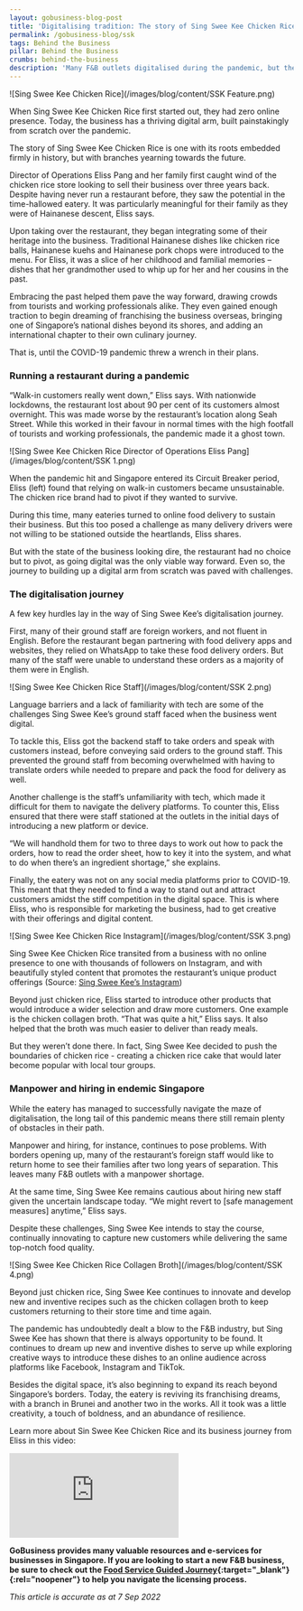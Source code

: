 ```yaml
---
layout: gobusiness-blog-post
title: 'Digitalising tradition: The story of Sing Swee Kee Chicken Rice'
permalink: /gobusiness-blog/ssk
tags: Behind the Business
pillar: Behind the Business
crumbs: behind-the-business
description: 'Many F&B outlets digitalised during the pandemic, but the road hasn’t been easy. This is how Sing Swee Kee Chicken Rice navigated the challenges.' 
---
```


![Sing Swee Kee Chicken Rice](/images/blog/content/SSK Feature.png)
<figcaption>When Sing Swee Kee Chicken Rice first started out, they had zero online presence. Today, the business has a thriving digital arm, built painstakingly from scratch over the pandemic.</figcaption>

The story of Sing Swee Kee Chicken Rice is one with its roots embedded firmly in history, but with branches yearning towards the future. 

Director of Operations Eliss Pang and her family first caught wind of the chicken rice store looking to sell their business over three years back. Despite having never run a restaurant before, they saw the potential in the time-hallowed eatery. It was particularly meaningful for their family as they were of Hainanese descent, Eliss says. 

Upon taking over the restaurant, they began integrating some of their heritage into the business. Traditional Hainanese dishes like chicken rice balls, Hainanese kuehs and Hainanese pork chops were introduced to the menu. For Eliss, it was a slice of her childhood and familial memories – dishes that her grandmother used to whip up for her and her cousins in the past. 

Embracing the past helped them pave the way forward, drawing crowds from tourists and working professionals alike. They even gained enough traction to begin dreaming of franchising the business overseas, bringing one of Singapore’s national dishes beyond its shores, and adding an international chapter to their own culinary journey. 

That is, until the COVID-19 pandemic threw a wrench in their plans. 

### Running a restaurant during a pandemic

“Walk-in customers really went down,” Eliss says. With nationwide lockdowns, the restaurant lost about 90 per cent of its customers almost overnight. This was made worse by the restaurant’s location along Seah Street. While this worked in their favour in normal times with the high footfall of tourists and working professionals, the pandemic made it a ghost town. 

![Sing Swee Kee Chicken Rice Director of Operations Eliss Pang](/images/blog/content/SSK 1.png)
<figcaption>When the pandemic hit and Singapore entered its Circuit Breaker period, Eliss (left) found that relying on walk-in customers became unsustainable. The chicken rice brand had to pivot if they wanted to survive.</figcaption>

During this time, many eateries turned to online food delivery to sustain their business. But this too posed a challenge as many delivery drivers were not willing to be stationed outside the heartlands, Eliss shares. 

But with the state of the business looking dire, the restaurant had no choice but to pivot, as going digital was the only viable way forward. Even so, the journey to building up a digital arm from scratch was paved with challenges. 

### The digitalisation journey 

A few key hurdles lay in the way of Sing Swee Kee’s digitalisation journey. 

First, many of their ground staff are foreign workers, and not fluent in English. Before the restaurant began partnering with food delivery apps and websites, they relied on WhatsApp to take these food delivery orders. But many of the staff were unable to understand these orders as a majority of them were in English. 

![Sing Swee Kee Chicken Rice Staff](/images/blog/content/SSK 2.png)
<figcaption>Language barriers and a lack of familiarity with tech are some of the challenges Sing Swee Kee’s ground staff faced when the business went digital.</figcaption>

To tackle this, Eliss got the backend staff to take orders and speak with customers instead, before conveying said orders to the ground staff. This prevented the ground staff from becoming overwhelmed with having to translate orders while needed to prepare and pack the food for delivery as well. 

Another challenge is the staff’s unfamiliarity with tech, which made it difficult for them to navigate the delivery platforms. To counter this, Eliss ensured that there were staff stationed at the outlets in the initial days of introducing a new platform or device. 

“We will handhold them for two to three days to work out how to pack the orders, how to read the order sheet, how to key it into the system, and what to do when there’s an ingredient shortage,” she explains. 

Finally, the eatery was not on any social media platforms prior to COVID-19. This meant that they needed to find a way to stand out and attract customers amidst the stiff competition in the digital space. This is where Eliss, who is responsible for marketing the business, had to get creative with their offerings and digital content. 

![Sing Swee Kee Chicken Rice Instagram](/images/blog/content/SSK 3.png)
<figcaption>Sing Swee Kee Chicken Rice transited from a business with no online presence to one with thousands of followers on Instagram, and with beautifully styled content that promotes the restaurant’s unique product offerings (Source: <a href="https://www.instagram.com/singsweekee.sg/" target="_blank" rel="noopener">Sing Swee Kee’s Instagram</a>)</figcaption>

Beyond just chicken rice, Eliss started to introduce other products that would introduce a wider selection and draw more customers. One example is the chicken collagen broth. “That was quite a hit,” Eliss says. It also helped that the broth was much easier to deliver than ready meals. 

But they weren’t done there. In fact, Sing Swee Kee decided to push the boundaries of chicken rice - creating a chicken rice cake that would later become popular with local tour groups. 

### Manpower and hiring in endemic Singapore

While the eatery has managed to successfully navigate the maze of digitalisation, the long tail of this pandemic means there still remain plenty of obstacles in their path. 

Manpower and hiring, for instance, continues to pose problems. With borders opening up, many of the restaurant’s foreign staff would like to return home to see their families after two long years of separation. This leaves many F&B outlets with a manpower shortage. 

At the same time, Sing Swee Kee remains cautious about hiring new staff given the uncertain landscape today. “We might revert to [safe management measures] anytime,” Eliss says. 

Despite these challenges, Sing Swee Kee intends to stay the course, continually innovating to capture new customers while delivering the same top-notch food quality. 

![Sing Swee Kee Chicken Rice Collagen Broth](/images/blog/content/SSK 4.png)
<figcaption>Beyond just chicken rice, Sing Swee Kee continues to innovate and develop new and inventive recipes such as the chicken collagen broth to keep customers returning to their store time and time again.</figcaption>

The pandemic has undoubtedly dealt a blow to the F&B industry, but Sing Swee Kee has shown that there is always opportunity to be found. It continues to dream up new and inventive dishes to serve up while exploring creative ways to introduce these dishes to an online audience across platforms like Facebook, Instagram and TikTok. 

Besides the digital space, it’s also beginning to expand its reach beyond Singapore’s borders. Today, the eatery is reviving its franchising dreams, with a branch in Brunei and another two in the works. All it took was a little creativity, a touch of boldness, and an abundance of resilience. 

Learn more about Sin Swee Kee Chicken Rice and its business journey from Eliss in this video: 

<p>
<div class="bp-youtube">
  <iframe title="Let’s Go Lah! - Sin Swee Kee Chicken Rice" src="https://www.youtube.com/embed/ijWKCzO6dIU" frameborder="0" allow="accelerometer; autoplay; encrypted-media; gyroscope; picture-in-picture" allowfullscreen>  </iframe>
</div>
</p>

**GoBusiness provides many valuable resources and e-services for businesses in Singapore. If you are looking to start a new F&B business, be sure to check out the [Food Service Guided Journey](https://foodservices.gobusiness.gov.sg/licences/foodservices/?src=gobiz_blog){:target="_blank"}{:rel="noopener"} to help you navigate the licensing process.**


<em>This article is accurate as at 7 Sep 2022</em>

